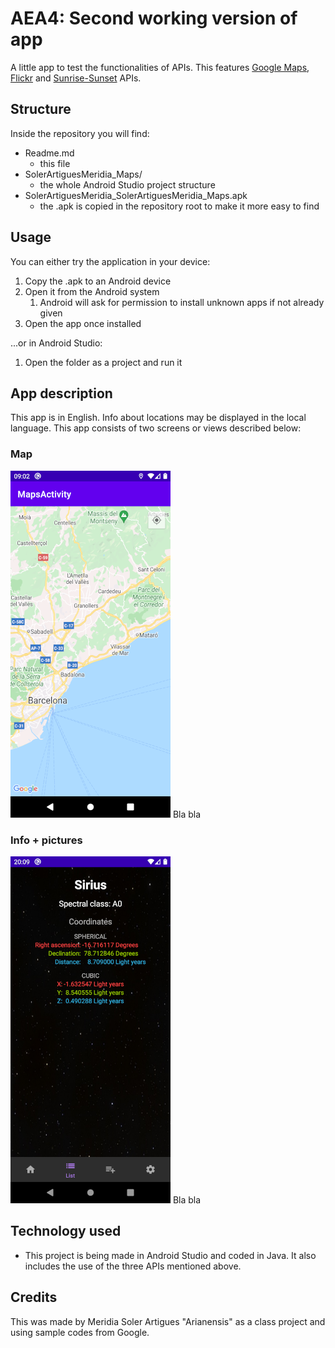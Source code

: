 # AEA4: Second working version of app
A little app to test the functionalities of APIs. This features [Google Maps](https://developers.google.com/maps/documentation/android-sdk/), [Flickr](https://www.flickr.com/services/api/explore/flickr.photos.search) and [Sunrise-Sunset](https://sunrise-sunset.org/api) APIs.

## Structure
Inside the repository you will find:
* Readme.md
  * this file
* SolerArtiguesMeridia_Maps/
  * the whole Android Studio project structure
* SolerArtiguesMeridia_SolerArtiguesMeridia_Maps.apk
  * the .apk is copied in the repository root to make it more easy to find
## Usage
You can either try the application in your device:
1. Copy the .apk to an Android device
2. Open it from the Android system
   1. Android will ask for permission to install unknown apps if not already given
3. Open the app once installed

...or in Android Studio:
1. Open the folder as a project and run it
## App description
This app is in English. Info about locations may be displayed in the local language.
This app consists of two screens or views described below:
### Map
![Login view screenshot](../AEA4/screenshots/map.png)
Bla bla

### Info + pictures
![Home view screenshot](../AEA3/screenshots/info.png)
Bla bla

## Technology used
* This project is being made in Android Studio and coded in Java. It also includes the use of the three APIs mentioned above.

## Credits
This was made by Meridia Soler Artigues "Arianensis" as a class project and using sample codes from Google.
